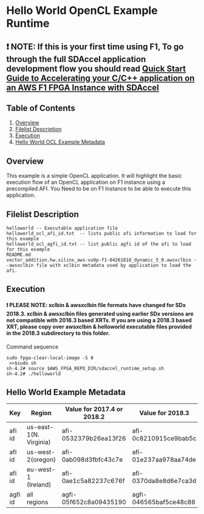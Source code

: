 # Hello World OpenCL Example Runtime


## :exclamation:  NOTE: If this is your first time using F1, To go through the full SDAccel application development flow  you should read [Quick Start Guide to Accelerating your C/C++ application on an AWS F1 FPGA Instance with SDAccel](../../../README.md)

## Table of Contents

1. [Overview](#overview)
2. [Filelist Description](#description)
3. [Execution](#execute)
4. [Hello World OCL Example Metadata](#metadata)


<a name="overview"></a>
## Overview

This example is a simple OpenCL application. It will highlight the basic execution flow of an OpenCL application on F1 instance using a precompiled AFI.
You Need to be on F1 Instance to be able to execute this application.

<a name="description"></a>
## Filelist Description

```
helloworld -- Executable application file
helloworld_ocl_afi_id.txt  -- lists public afi information to load for this example
helloworld_ocl_agfi_id.txt -- list public agfi id of the afi to load for this example 
README.md
vector_addition.hw.xilinx_aws-vu9p-f1-04261818_dynamic_5_0.awsxclbin --awsxclbin file with xclbin metadata used by application to load the afi.
```

<a name="execute"></a>
## Execution


#### :exclamation: PLEASE NOTE: xclbin & awsxclbin file formats have changed for SDx 2018.3. xclbin & awsxclbin files generated using earlier SDx versions are not compatible with 2018.3 based XRTs. If you are using a 2018.3 based XRT, please copy over awsxclbin & helloworld executable files provided in the 2018.3 subdirectory to this folder.

Command sequence

```
sudo fpga-clear-local-image -S 0
 >>$sudo sh
sh-4.2# source $AWS_FPGA_REPO_DIR/sdaccel_runtime_setup.sh
sh-4.2# ./helloworld

```

<a name="metadata"></a>
## Hello World Example Metadata

| Key    | Region  |  Value for 2017.4 or 2018.2 | Value for 2018.3 |
|--------|---------|-----------------------------|------------------|
|afi id  | us-east-1(N. Virginia) | afi-0532379b26ea13f26 | afi-0c8210915ce9bab5c |
|afi id  | us-west-2(oregon) | afi-0ab098d3fbfc43c7e | afi-01e237aa978aa74de |
|afi id  | eu-west-1 (Ireland) | afi-0ae1c5a82237c676f | afi-0370da8e8d6e7ca3d |
|agfi id | all regions | agfi-05f652c8a09435190 | agfi-046565baf5ce48c86 |



